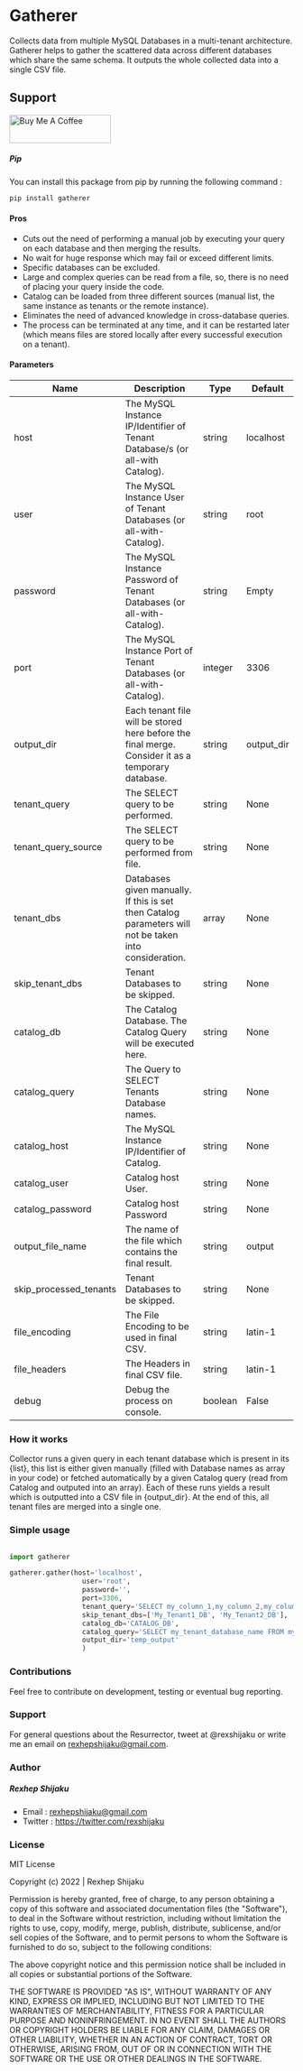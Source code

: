 # Gatherer
Collects data from multiple MySQL Databases in a multi-tenant architecture. Gatherer helps to gather the scattered data across different databases which share the same schema. It outputs the whole collected data into a single CSV file.

## Support

<a href="https://www.buymeacoffee.com/rexshijaku" target="_blank"><img src="https://cdn.buymeacoffee.com/buttons/default-orange.png" alt="Buy Me A Coffee" height="50" width="180"></a>

##### Pip
You can install this package from pip by running the following command :
```html
pip install gatherer
```

#### Pros

- Cuts out the need of performing a manual job by executing your query on each database and then merging the results.
- No wait for huge response which may fail or exceed different limits.
- Specific databases can be excluded.
- Large and complex queries can be read from a file, so, there is no need of placing your query inside the code.
- Catalog can be loaded from three different sources (manual list, the same instance as tenants or the remote instance).
- Eliminates the need of advanced knowledge in cross-database queries.
- The process can be terminated at any time, and it can be restarted later (which means files are stored locally after every successful execution on a tenant).

#### Parameters

Name | Description | Type | Default
--- | --- | --- | --- 
host | The MySQL Instance IP/Identifier of Tenant Database/s (or all-with Catalog). | string | localhost
user | The MySQL Instance User of Tenant Databases (or all-with-Catalog). | string | root
password | The MySQL Instance Password of Tenant Databases (or all-with-Catalog). | string | Empty
port | The MySQL Instance Port of Tenant Databases (or all-with-Catalog). | integer | 3306
output_dir |  Each tenant file will be stored here before the final merge. Consider it as a temporary database. | string | output_dir
tenant_query | The SELECT query to be performed. | string | None
tenant_query_source | The SELECT query to be performed from file. | string | None
tenant_dbs | Databases given manually. If this is set then Catalog parameters will not be taken into consideration. | array | None
skip_tenant_dbs | Tenant Databases to be skipped. | string | None
catalog_db | The Catalog Database. The Catalog Query will be executed here. | string | None
catalog_query | The Query to SELECT Tenants Database names. | string | None
catalog_host | The MySQL Instance IP/Identifier of Catalog.  | string | None
catalog_user | Catalog host User. | string | None
catalog_password | Catalog host Password | string | None
output_file_name | The name of the file which contains the final result. | string | output
skip_processed_tenants | Tenant Databases to be skipped. | string | None
file_encoding | The File Encoding to be used in final CSV. | string | latin-1
file_headers | The Headers in final CSV file. | string | latin-1
debug | Debug the process on console. | boolean | False



### How it works
Collector runs a given query in each tenant database which is present in its {list}, this list is either given manually (filled with Database names as array in your code) or fetched automatically by a given Catalog query (read from Catalog and outputed into an array).
Each of these runs yields a result which is outputted into a CSV file in {output_dir}. At the end of this, all tenant files are merged into a single one.

### Simple usage

```python

import gatherer

gatherer.gather(host='localhost',
                  user='root',
                  password='',
                  port=3306,
                  tenant_query='SELECT my_column_1,my_column_2,my_column_3 FROM my_table;',
                  skip_tenant_dbs=['My_Tenant1_DB', 'My_Tenant2_DB'],
                  catalog_db='CATALOG_DB',
                  catalog_query='SELECT my_tenant_database_name FROM my_tenants;',
                  output_dir='temp_output'
                  )

```

### Contributions 
Feel free to contribute on development, testing or eventual bug reporting.

### Support
For general questions about the Resurrector, tweet at @rexshijaku or write me an email on rexhepshijaku@gmail.com.

### Author
##### Rexhep Shijaku
 - Email : rexhepshijaku@gmail.com
 - Twitter : https://twitter.com/rexshijaku

### License
MIT License

Copyright (c) 2022 | Rexhep Shijaku

Permission is hereby granted, free of charge, to any person obtaining a copy of this software and associated documentation files (the "Software"), to deal in the Software without restriction, including without limitation the rights to use, copy, modify, merge, publish, distribute, sublicense, and/or sell copies of the Software, and to permit persons to whom the Software is furnished to do so, subject to the following conditions:

The above copyright notice and this permission notice shall be included in all copies or substantial portions of the Software.

THE SOFTWARE IS PROVIDED "AS IS", WITHOUT WARRANTY OF ANY KIND, EXPRESS OR IMPLIED, INCLUDING BUT NOT LIMITED TO THE WARRANTIES OF MERCHANTABILITY, FITNESS FOR A PARTICULAR PURPOSE AND NONINFRINGEMENT. IN NO EVENT SHALL THE AUTHORS OR COPYRIGHT HOLDERS BE LIABLE FOR ANY CLAIM, DAMAGES OR OTHER LIABILITY, WHETHER IN AN ACTION OF CONTRACT, TORT OR OTHERWISE, ARISING FROM, OUT OF OR IN CONNECTION WITH THE SOFTWARE OR THE USE OR OTHER DEALINGS IN THE SOFTWARE.
